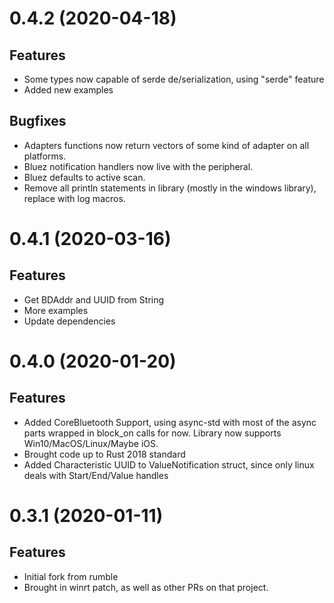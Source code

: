 # 0.4.2 (2020-04-18)

## Features

* Some types now capable of serde de/serialization, using "serde" feature
* Added new examples

## Bugfixes

* Adapters functions now return vectors of some kind of adapter on all
  platforms.
* Bluez notification handlers now live with the peripheral.
* Bluez defaults to active scan.
* Remove all println statements in library (mostly in the windows library),
  replace with log macros.

# 0.4.1 (2020-03-16)

## Features

* Get BDAddr and UUID from String
* More examples
* Update dependencies

# 0.4.0 (2020-01-20)

## Features

* Added CoreBluetooth Support, using async-std with most of the async
  parts wrapped in block_on calls for now. Library now supports
  Win10/MacOS/Linux/Maybe iOS.
* Brought code up to Rust 2018 standard
* Added Characteristic UUID to ValueNotification struct, since
  only linux deals with Start/End/Value handles

# 0.3.1 (2020-01-11)

## Features

* Initial fork from rumble
* Brought in winrt patch, as well as other PRs on that project.
